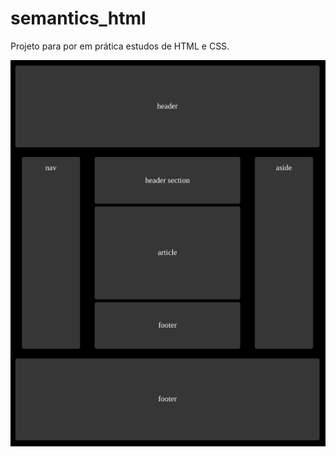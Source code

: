 # semantics_html
Projeto para por em prática estudos de HTML e CSS.

![alt text](/example.png "Resultado do projeto")
